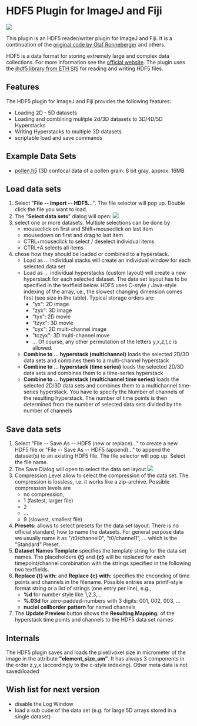 # HDF5 Plugin for ImageJ and Fiji

[![](https://github.com/fiji/HDF5_Vibez/actions/workflows/build-main.yml/badge.svg)](https://github.com/fiji/HDF5_Vibez/actions/workflows/build-main.yml)

This plugin is an HDF5 reader/writer plugin for ImageJ and Fiji. It is a continuation of the [original code by Olaf Ronneberger](https://lmb.informatik.uni-freiburg.de/resources/opensource/imagej_plugins/hdf5.html) and others.

HDF5 is a data format for storing extremely large and complex data collections. For more information see the [official website](https://www.hdfgroup.org/solutions/hdf5). The plugin uses the [jhdf5 library from ETH SIS](https://wiki-bsse.ethz.ch/display/JHDF5) for reading and writing HDF5 files.

## Features

The HDF5 plugin for ImageJ and Fiji provides the following features:

* Loading 2D - 5D datasets
* Loading and combining mulitple 2d/3D datasets to 3D/4D/5D Hyperstacks
* Writing Hyperstacks to multiple 3D datasets
* scriptable load and save commands

## Example Data Sets

* [pollen.h5](https://lmb.informatik.uni-freiburg.de/resources/opensource/imagej_plugins/samples/pollen.h5) (3D confocal data of a pollen grain: 8 bit gray, approx. 16MB

## Load data sets

1.  Select "__File -- Import -- HDF5...__". The file selector will pop up. Double click the file you want to load.
2.  The "__Select data sets__" dialog will open:
    ![](https://lmb.informatik.uni-freiburg.de/resources/opensource/imagej_plugins/select_data_sets2.png)
3.  select one or more datasets. Multiple selections can be done by
    *   mouseclick on first and Shift+mouseclick on last item
    *   mousedown on first and drag to last item
    *   CTRL+mouseclick to select / deselect individual items
    *   CTRL+A selects all items
4.  chose how they should be loaded or combined to a hyperstack.
    *   Load as ... individual stacks will create an individual window for each selected data set
    *   Load as ... individual hyperstacks (custom layout) will create a new hyperstack for each selected dataset. The data set layout has to be specified in the textfield below. HDF5 uses C-style / Java-style indexing of the array, i.e., the slowest changing dimension comes first (see size in the table). Typical storage orders are:
        * "yx": 2D image
        * "zyx": 3D image
        * "tyx": 2D movie
        * "tzyx": 3D movie
        * "cyx": 2D multi-channel image
        * "tczyx": 3D multi-channel move
        * ...
        Of course, any other permutation of the letters y,x,z,t,c is allowed.
    * __Combine to ... hyperstack (multichannel)__ loads the selected 2D/3D data sets and combines them to a multi-channel hyperstack
    * __Combine to ... hyperstack (time series)__ loads the selected 2D/3D data sets and combines them to a time-series hyperstack
    * __Combine to ... hyperstack (multichannel time series)__ loads the selected 2D/3D data sets and combines them to a multichannel time-series hyperstack. You have to specify the Number of channels of the resulting hyperstack. The number of time points is then determined from the number of selected data sets divided by the number of channels

## Save data sets

1.  Select "File -- Save As -- HDF5 (new or replace)..." to create a new HDF5 file or "File -- Save As -- HDF5 (append)..." to append the dataset(s) to an existing HDF5 file. The file selector will pop up. Select the file name.
2.  The Save Dialog will open to select the data set layout
    ![](https://lmb.informatik.uni-freiburg.de/resources/opensource/imagej_plugins/save_dialog.png)
3.  Compression Level allow to select the compression of the data set. The compression is lossless, i.e. it works like a zip-archive. Possible compression levels are
    *   no compression,
    *   1 (fastest, larger file)
    *   2
    *   ...
    *   9 (slowest, smallest file)
4.  __Presets:__ allows to select presets for the data set layout. There is no official standard, how to name the datasets. For general purpose data we usually name it as "/t0/channel0", "t0/channel1", ... which is the "Standard" Preset.
5.  __Dataset Names Template__ specifies the template string for the data set names. The placeholders __{t}__ and __{c}__ will be replaced for each timepoint/channel combination with the strings specified in the following two textfields.
6.  __Replace {t} with:__ and __Replace {c} with:__ specifies the enconding of time points and channels in the filename. Possible entries area printf-style format string or a list of strings (one entry per line), e.g.,
    *   __%d__ for number style like 1,2,3,...
    *   __%.03d__ for zero-padded-numbers with 3 digits: 001, 002, 003, ...
    *   __nuclei__
        __cellborder__
        __pattern__         for named channels
7. The __Update Preview__ button shows the __Resulting Mapping:__ of the hyperstack time points and channels to the HDF5 data set names

## Internals

The HDF5 plugin saves and loads the pixel/voxel size in micrometer of the image in the attribute __"element_size_um"__. It has always 3 components in the order z,y,x (accordingly to the c-style indexing). Other meta data is not saved/loaded

## Wish list for next version

* disable the Log Window
* load a sub cube of the data set (e.g. for large 5D arrays stored in a single dataset)

